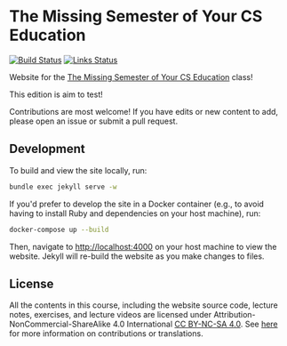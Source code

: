 # The Missing Semester of Your CS Education

[![Build Status](https://github.com/missing-semester/missing-semester/workflows/Build/badge.svg)](https://github.com/missing-semester/missing-semester/actions?query=workflow%3ABuild) [![Links Status](https://github.com/missing-semester/missing-semester/workflows/Links/badge.svg)](https://github.com/missing-semester/missing-semester/actions?query=workflow%3ALinks)

Website for the [The Missing Semester of Your CS Education](https://missing.csail.mit.edu/) class!

This edition is aim to test!

Contributions are most welcome! If you have edits or new content to add, please
open an issue or submit a pull request.

## Development

To build and view the site locally, run:

```bash
bundle exec jekyll serve -w
```

If you'd prefer to develop the site in a Docker container (e.g., to avoid
having to install Ruby and dependencies on your host machine), run:


```bash
docker-compose up --build
```

Then, navigate to <http://localhost:4000> on your host machine to view the
website. Jekyll will re-build the website as you make changes to files.

## License

All the contents in this course, including the website source code, lecture notes, exercises, and lecture videos are licensed under Attribution-NonCommercial-ShareAlike 4.0 International [CC BY-NC-SA 4.0](https://creativecommons.org/licenses/by-nc-sa/4.0/). See [here](https://missing.csail.mit.edu/license) for more information on contributions or translations.
